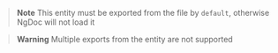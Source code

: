 > **Note**
> This entity must be exported from the file by `default`, otherwise NgDoc will not load it

> **Warning**
> Multiple exports from the entity are not supported
